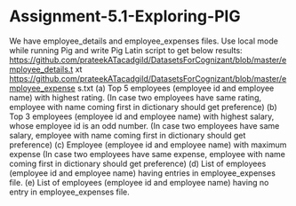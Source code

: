 # Assignment-5.1-Exploring-PIG
We have employee_details and employee_expenses files. Use local mode while running Pig and write Pig Latin script to get below results: https://github.com/prateekATacadgild/DatasetsForCognizant/blob/master/employee_details.t xt https://github.com/prateekATacadgild/DatasetsForCognizant/blob/master/employee_expense s.txt (a) Top 5 employees (employee id and employee name) with highest rating. (In case two employees have same rating, employee with name coming first in dictionary should get preference) (b) Top 3 employees (employee id and employee name) with highest salary, whose employee id is an odd number. (In case two employees have same salary, employee with name coming first in dictionary should get preference) (c) Employee (employee id and employee name) with maximum expense (In case two employees have same expense, employee with name coming first in dictionary should get preference) (d) List of employees (employee id and employee name) having entries in employee_expenses file. (e) List of employees (employee id and employee name) having no entry in employee_expenses file.
